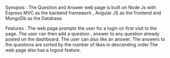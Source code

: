 Synopsis :
The Question and Answer web page is built on Node Js with Express MVC as the backend framework , Angular JS as the frontend and MongoDb as the Database.

Features :
The web page prompts the user for a login on first visit to the page. The user can then add a question , answer to any question already posted on the dashboard. The user can also like an answer. The answers to the questions  are sorted by the number of likes in descending order.The web page also has a logout feature.
